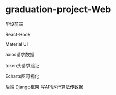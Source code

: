 # graduation-project-Web

毕设前端

React-Hook

Material UI

axios请求数据

token头请求验证

Echarts图可视化

后端 Django框架 写API运行算法传数据

